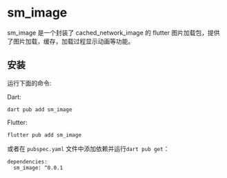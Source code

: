 # sm_image

sm_image 是一个封装了 cached_network_image 的 flutter 图片加载包，提供了图片加载，缓存，加载过程显示动画等功能。

## 安装

运行下面的命令:

Dart:

```
dart pub add sm_image
```

Flutter:

```
flutter pub add sm_image
```

或者在 `pubspec.yaml` 文件中添加依赖并运行`dart pub get`：

```
dependencies:
  sm_image: ^0.0.1
```

<!-- ## 使用 -->